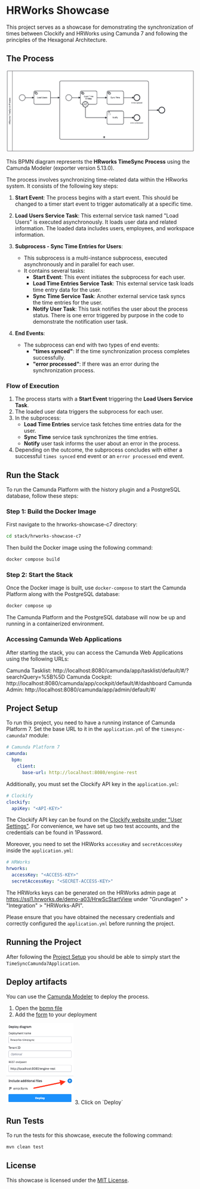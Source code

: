 # HRWorks Showcase

This project serves as a showcase for demonstrating the synchronization of times between Clockify and HRWorks using Camunda 7 and following the principles of the Hexagonal Architecture.

## The Process

<img alt="hrworks-bpmn-diagram" src="images/hrworks-timesync.png">

This BPMN diagram represents the **HRworks TimeSync Process** using the Camunda Modeler (exporter version 5.13.0).

The process involves synchronizing time-related data within the HRworks system. It consists of the following key steps:

1. **Start Event**: The process begins with a start event. This should be changed to a timer start event to trigger automatically at a specific time.

2. **Load Users Service Task**: This external service task named "Load Users" is executed asynchronously. It loads user data and related information. The loaded data includes users, employees, and workspace information.

3. **Subprocess - Sync Time Entries for Users**:
    - This subprocess is a multi-instance subprocess, executed asynchronously and in parallel for each user.
    - It contains several tasks:
        - **Start Event**: This event initiates the subprocess for each user.
        - **Load Time Entries Service Task**: This external service task loads time entry data for the user.
        - **Sync Time Service Task**: Another external service task syncs the time entries for the user.
        - **Notify User Task**: This task notifies the user about the process status. There is one error triggered by purpose in the code to demonstrate the notification user task.

4. **End Events**:
    - The subprocess can end with two types of end events:
        - **"times synced"**: If the time synchronization process completes successfully.
        - **"error processed"**: If there was an error during the synchronization process.

### Flow of Execution

1. The process starts with a **Start Event** triggering the **Load Users Service Task**.
2. The loaded user data triggers the subprocess for each user.
3. In the subprocess:
    - **Load Time Entries** service task fetches time entries data for the user.
    - **Sync Time** service task synchronizes the time entries.
    - **Notify** user task informs the user about an error in the process.
4. Depending on the outcome, the subprocess concludes with either a successful `times synced` end event or an `error processed` end event.

## Run the Stack

To run the Camunda Platform with the history plugin and a PostgreSQL database, follow these steps:

### Step 1: Build the Docker Image

First navigate to the hrworks-showcase-c7 directory:

```bash
cd stack/hrworks-showcase-c7
```

Then build the Docker image using the following command:

```bash
docker compose build
```

### Step 2: Start the Stack

Once the Docker image is built, use `docker-compose` to start the Camunda Platform along with the PostgreSQL database:

```bash
docker compose up
```
The Camunda Platform and the PostgreSQL database will now be up and running in a containerized environment.

### Accessing Camunda Web Applications

After starting the stack, you can access the Camunda Web Applications using the following URLs:

Camunda Tasklist: http://localhost:8080/camunda/app/tasklist/default/#/?searchQuery=%5B%5D
Camunda Cockpit: http://localhost:8080/camunda/app/cockpit/default/#/dashboard
Camunda Admin: http://localhost:8080/camunda/app/admin/default/#/

## Project Setup

To run this project, you need to have a running instance of Camunda Platform 7.
Set the base URL to it in the `application.yml` of the `timesync-camunda7` module:

```yaml
# Camunda Platform 7
camunda:
  bpm:
    client:
      base-url: http://localhost:8080/engine-rest
```

Additionally, you must set the Clockify API key in the `application.yml`:

```yaml
# Clockify
clockify:
  apiKey: "<API-KEY>"
```

The Clockify API key can be found on the [Clockify website under "User Settings"](https://app.clockify.me/user/settings).
For convenience, we have set up two test accounts, and the credentials can be found in 1Password.

Moreover, you need to set the HRWorks `accessKey` and `secretAccessKey` inside the `application.yml`:

```yaml
# HRWorks
hrworks:
  accessKey: "<ACCESS-KEY>"
  secretAccessKey: "<SECRET-ACCESS-KEY>"
```
The HRWorks keys can be generated on the HRWorks admin page at https://ssl1.hrworks.de/demo-a03/HrwScStartView under
"Grundlagen" > "Integration" > "HRWorks-API".

Please ensure that you have obtained the necessary credentials and correctly configured the `application.yml` before
running the project.

## Running the Project

After following the [Project Setup](#project-setup) you should be able to simply start the `TimeSyncCamunda7Application`.

## Deploy artifacts

You can use the [Camunda Modeler](https://camunda.com/de/download/modeler/) to deploy the process.
1. Open the [bpmn file](./timesync/timesync-camunda7/src/main/resources/bpmn/hrworks-timesync.bpmn)
2. Add the [form](./timesync/timesync-camunda7/src/main/resources/.camunda/forms/error.form) to your deployment  
<img src="images/deployment.png" alt="deployment" width=180>
3. Click on `Deploy`

## Run Tests

To run the tests for this showcase, execute the following command:

```bash
mvn clean test
```

## License

This showcase is licensed under the [MIT License](LICENSE).
